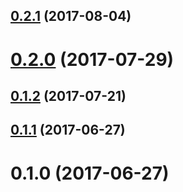 <a name="0.2.1"></a>
## [0.2.1](https://github.com/0xMatt/ngx-oauth-client/compare/v0.2.0...v0.2.1) (2017-08-04)



<a name="0.2.0"></a>
# [0.2.0](https://github.com/0xMatt/ngx-oauth-client/compare/v0.1.2...v0.2.0) (2017-07-29)



<a name="0.1.2"></a>
## [0.1.2](https://github.com/0xMatt/ngx-oauth-client/compare/v0.1.1...v0.1.2) (2017-07-21)



<a name="0.1.1"></a>
## [0.1.1](https://github.com/0xMatt/ngx-oauth-client/compare/v0.1.0...v0.1.1) (2017-06-27)



<a name="0.1.0"></a>
# 0.1.0 (2017-06-27)



